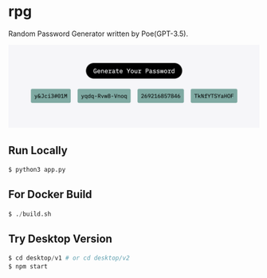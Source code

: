 # rpg

Random Password Generator written by Poe(GPT-3.5).

![](https://github.com/i0Ek3/rpg/blob/main/gen.png)


## Run Locally
```Python
$ python3 app.py
```

## For Docker Build
```Python
$ ./build.sh
```

## Try Desktop Version
```Python
$ cd desktop/v1 # or cd desktop/v2
$ npm start
```
